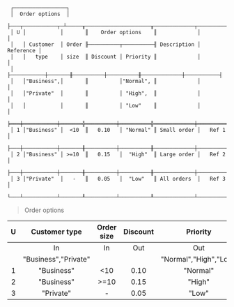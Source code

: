 ```text
 ┌─────────────────┐
 │  Order options  │
 ├───┬───────────┬─┴─────╥─────────────────────╥─────────────┬───────────┐
 │ U │           │       ║    Order options    ║             │           │
 │   │ Customer  │ Order ╟──────────┬──────────╢ Description │ Reference │
 │   │   type    │ size  ║ Discount │ Priority ║             │           │
 │   ├───────────┼───────╫──────────┼──────────╫─────────────┼───────────┤
 │   │"Business",│       ║          │"Normal", ║             │           │
 │   │"Private"  │       ║          │ "High",  ║             │           │
 │   │           │       ║          │ "Low"    ║             │           │
 ╞═══╪═══════════╪═══════╬══════════╪══════════╬═════════════╪═══════════╡
 │ 1 │"Business" │  <10  ║   0.10   │ "Normal" ║ Small order │   Ref 1   │
 ├───┼───────────┼───────╫──────────┼──────────╫─────────────┼───────────┤
 │ 2 │"Business" │ >=10  ║   0.15   │  "High"  ║ Large order │   Ref 2   │
 ├───┼───────────┼───────╫──────────┼──────────╫─────────────┼───────────┤
 │ 3 │"Private"  │   -   ║   0.05   │  "Low"   ║ All orders  │   Ref 3   │
 └───┴───────────┴───────╨──────────┴──────────╨─────────────┴───────────┘
```

> Order options 

| U |    Customer type     | Order size | Discount |       Priority        | Description | Reference |
|:-:|:--------------------:|:----------:|:--------:|:---------------------:|:-----------:|:---------:|
|   |          In          |     In     |   Out    |          Out          |     Ann     |    Ann    |
|   | "Business","Private" |            |          | "Normal","High","Low" |             |           |
| 1 |      "Business"      |    <10     |   0.10   |       "Normal"        | Small order |   Ref 1   |
| 2 |      "Business"      |    >=10    |   0.15   |        "High"         | Large order |   Ref 2   |
| 3 |      "Private"       |     -      |   0.05   |         "Low"         | All orders  |   Ref 3   |

